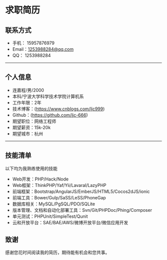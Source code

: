 # 求职简历

## 联系方式

- 手机： 15957876979
- Email：1253988284@qq.com 
- QQ：   1253988284

---

## 个人信息

 - 连嘉程/男/2000
 - 本科/宁波大学科学技术学院计算机系 
 - 工作年限：2年
 - 技术博客：(https://www.cnblogs.com/ljc999)
 - Github：(https://github.com/ljc-666)
 - 期望职位：网络工程师
 - 期望薪资：15k-20k
 - 期望城市：杭州

---


## 技能清单

以下均为我熟练使用的技能

- Web开发：PHP/Hack/Node
- Web框架：ThinkPHP/Yaf/Yii/Lavaral/LazyPHP
- 前端框架：Bootstrap/AngularJS/EmberJS/HTML5/Cocos2dJS/ionic
- 前端工具：Bower/Gulp/SaSS/LeSS/PhoneGap
- 数据库相关：MySQL/PgSQL/PDO/SQLite
- 版本管理、文档和自动化部署工具：Svn/Git/PHPDoc/Phing/Composer
- 单元测试：PHPUnit/SimpleTest/Qunit
- 云和开放平台：SAE/BAE/AWS/微博开放平台/微信应用开发



## 致谢
感谢您花时间阅读我的简历，期待能有机会和您共事。